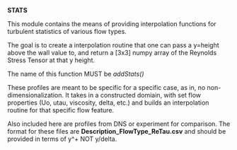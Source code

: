 **STATS**

This module contains the means of providing interpolation functions for turbulent statistics of various flow types.

The goal is to create a interpolation routine that one can pass a y=height above the wall value to, and return a [3x3] numpy array of the Reynolds Stress Tensor at that y height.

The name of this function MUST be *addStats()*

These profiles are meant to be specific for a specific case, as in, no non-dimensionalization. It takes in a constructed domiain, with set flow properties (Uo, utau, viscosity, delta, etc.) and builds an interpolation routine for that specific flow feature.

Also included here are profiles from DNS or experiment for comparison. The format for these files are **Description_FlowType_ReTau.csv** and should be provided in terms of y^+ NOT y/delta.
